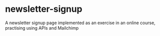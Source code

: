 # newsletter-signup
A newsletter signup page implemented as an exercise in an online course, practising using APIs and Mailchimp

